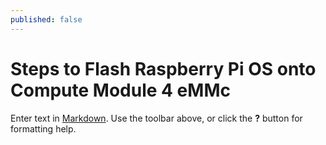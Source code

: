 ```yaml
---
published: false
---
```

# Steps to Flash Raspberry Pi OS onto Compute Module 4 eMMc

Enter text in [Markdown](http://daringfireball.net/projects/markdown/). Use the toolbar above, or click the **?** button for formatting help.
